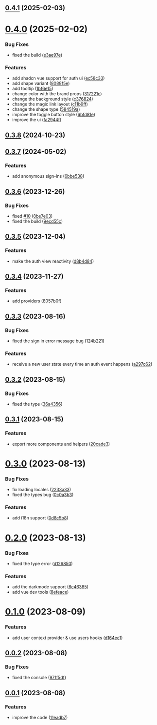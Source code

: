 ## [0.4.1](https://github.com/supa-kit/auth-ui-vue/compare/v0.4.0...v0.4.1) (2025-02-03)



# [0.4.0](https://github.com/supa-kit/auth-ui-vue/compare/v0.3.8...v0.4.0) (2025-02-02)


### Bug Fixes

* fixed the build ([e3ae97e](https://github.com/supa-kit/auth-ui-vue/commit/e3ae97ea5b318566185dfb38d751d647ea68e429))


### Features

* add shadcn vue support for auth ui ([ec58c33](https://github.com/supa-kit/auth-ui-vue/commit/ec58c331c542293cdc5427dcfba6046b9e8f57ea))
* add shape variant ([8088f5e](https://github.com/supa-kit/auth-ui-vue/commit/8088f5e0136dd8eb241feac227184641a21ce9f2))
* add tooltip ([1bf6e15](https://github.com/supa-kit/auth-ui-vue/commit/1bf6e15048f7823d4dedd1e23c0b7344fec526c9))
* change color with the brand props ([317221c](https://github.com/supa-kit/auth-ui-vue/commit/317221cb61401ba13116abe3c5545a6232d60e6f))
* change the background style ([c376824](https://github.com/supa-kit/auth-ui-vue/commit/c376824eb9ccc9aa931d40361f4ad2d2ef586fc4))
* change the magic link layout ([c11b9ff](https://github.com/supa-kit/auth-ui-vue/commit/c11b9ff6fff8420e8b6908d841db5c2bf620ee9c))
* change the shape type ([584519a](https://github.com/supa-kit/auth-ui-vue/commit/584519a3b3e56381b4f68943e2a258be53fcdc5b))
* improve the toggle button style ([6bfd81e](https://github.com/supa-kit/auth-ui-vue/commit/6bfd81ec4fb77fed1250f1b65a9f02b535fedea2))
* improve the ui ([fa2944f](https://github.com/supa-kit/auth-ui-vue/commit/fa2944f915b59dffcab03bc070326543251fb185))



## [0.3.8](https://github.com/supa-kit/auth-ui-vue/compare/v0.3.7...v0.3.8) (2024-10-23)



## [0.3.7](https://github.com/supa-kit/auth-ui-vue/compare/v0.3.6...v0.3.7) (2024-05-02)


### Features

* add anonymous sign-ins ([6bbe538](https://github.com/supa-kit/auth-ui-vue/commit/6bbe538012761072e02733e9e192b1cb0b330e38))



## [0.3.6](https://github.com/supa-kit/auth-ui-vue/compare/v0.3.5...v0.3.6) (2023-12-26)


### Bug Fixes

* fixed [#10](https://github.com/supa-kit/auth-ui-vue/issues/10) ([8be7e03](https://github.com/supa-kit/auth-ui-vue/commit/8be7e03f0f68414fc4ed3df6d6a1e0ce12f4f0b3))
* fixed the build ([9ecd55c](https://github.com/supa-kit/auth-ui-vue/commit/9ecd55caf04e86870ba47596ba020b56bc67c7ec))



## [0.3.5](https://github.com/supa-kit/auth-ui-vue/compare/v0.3.4...v0.3.5) (2023-12-04)


### Features

* make the auth view reactivity ([d8b4d84](https://github.com/supa-kit/auth-ui-vue/commit/d8b4d8476a0e34db00546e3ddd2f38469b1ba367))



## [0.3.4](https://github.com/supa-kit/auth-ui-vue/compare/v0.3.3...v0.3.4) (2023-11-27)


### Features

* add providers ([8057b0f](https://github.com/supa-kit/auth-ui-vue/commit/8057b0ffaff3c9aafa7a38dedd289a50aeb94ced))



## [0.3.3](https://github.com/supa-kit/auth-ui-vue/compare/v0.3.2...v0.3.3) (2023-08-16)


### Bug Fixes

* fixed the sign in error message bug ([124b221](https://github.com/supa-kit/auth-ui-vue/commit/124b221ea9a1bd7e693c275b38349da7d1b87ceb))


### Features

* receive a new user state every time an auth event happens ([a297c62](https://github.com/supa-kit/auth-ui-vue/commit/a297c620f4120ae99052212178cda6e9cc8098d7))



## [0.3.2](https://github.com/supa-kit/auth-ui-vue/compare/v0.3.1...v0.3.2) (2023-08-15)


### Bug Fixes

* fixed the type ([36a4356](https://github.com/supa-kit/auth-ui-vue/commit/36a43562f52a41578c6883fc73fd63fd446fb27f))



## [0.3.1](https://github.com/supa-kit/auth-ui-vue/compare/v0.3.0...v0.3.1) (2023-08-15)


### Features

* export more components and helpers ([20cade3](https://github.com/supa-kit/auth-ui-vue/commit/20cade3c101bb62ceafa1c8c2442188d3d374e02))



# [0.3.0](https://github.com/supa-kit/auth-ui-vue/compare/v0.2.0...v0.3.0) (2023-08-13)


### Bug Fixes

* fix loading locales ([2233a33](https://github.com/supa-kit/auth-ui-vue/commit/2233a336bb9ba9cb9cf8cb318c9c9b127941ee38))
* fixed the types bug ([0c0a3b3](https://github.com/supa-kit/auth-ui-vue/commit/0c0a3b368f571a6e99ad007c8ae08c23c5fd1132))


### Features

* add i18n support ([0d8c5b8](https://github.com/supa-kit/auth-ui-vue/commit/0d8c5b8587743e9855d5e45dc4939305352a5def))



# [0.2.0](https://github.com/supa-kit/auth-ui-vue/compare/v0.1.0...v0.2.0) (2023-08-13)


### Bug Fixes

* fixed the type error ([d126850](https://github.com/supa-kit/auth-ui-vue/commit/d12685060f3d52b727be482b13284d8e1b6eb659))


### Features

* add the darkmode support ([6c46385](https://github.com/supa-kit/auth-ui-vue/commit/6c46385d5e2a5fb9b2274e4b6b7f1692e30dfefd))
* add vue dev tools ([8efeace](https://github.com/supa-kit/auth-ui-vue/commit/8efeace23d3f6e20401e1149e88d494b1c2813f6))



# [0.1.0](https://github.com/supa-kit/auth-ui-vue/compare/v0.0.2...v0.1.0) (2023-08-09)


### Features

* add user context provider & use users hooks ([d164ec1](https://github.com/supa-kit/auth-ui-vue/commit/d164ec12385d5085012a82ea4facd5fd97e4f689))



## [0.0.2](https://github.com/supa-kit/auth-ui-vue/compare/v0.0.1...v0.0.2) (2023-08-08)


### Bug Fixes

* fixed the console ([971f5df](https://github.com/supa-kit/auth-ui-vue/commit/971f5df946e5d7ddd62d63eba9a1e2c497a59db8))



## [0.0.1](https://github.com/supa-kit/auth-ui-vue/compare/11eadb71b9eb2256a5cec7c215746536ee1a0f71...v0.0.1) (2023-08-08)


### Features

* improve the code ([11eadb7](https://github.com/supa-kit/auth-ui-vue/commit/11eadb71b9eb2256a5cec7c215746536ee1a0f71))



